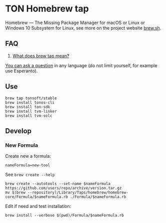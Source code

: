 # TON Homebrew tap

Homebrew — The Missing Package Manager for macOS or Linux or Windows 10 Subsystem for Linux, see more on the project website [brew.sh](https://docs.brew.sh/Installation).

## FAQ

1. [What does brew tap mean?](https://docs.brew.sh/Taps)

[You can ask a question](https://github.com/tonsoft/homebrew-stable/issues/new?labels=question&template=question.md) in any language (do not limit yourself, for example use Esperanto).

## Use

    brew tap tonsoft/stable
    brew install tonos-cli
    brew install ton-sdk
    brew install tvm-linker
    brew install tvm-solc

## Develop

### New Formula

Create new a formula:

    nameFormula=new-tool

See `brew create --help`

    brew create --autotools --set-name $nameFormula https://github.com/users/repo/archive/version.tar.gz
    mv $(brew --repository)/Library/Taps/homebrew/homebrew-core/Formula/$nameFormula.rb ./Formula/$nameFormula.rb

Edit if need and test installation:

    brew install --verbose $(pwd)/Formula/$nameFormula.rb
